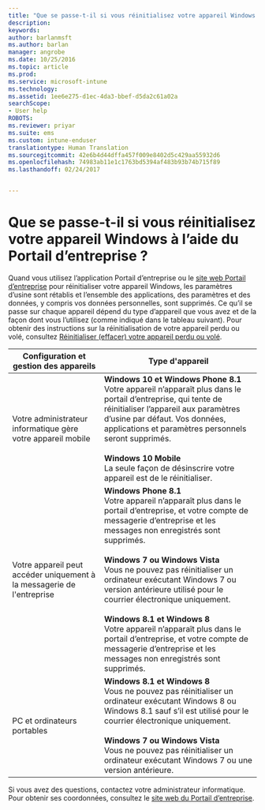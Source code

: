 ```yaml
---
title: "Que se passe-t-il si vous réinitialisez votre appareil Windows ? | Microsoft Docs"
description: 
keywords: 
author: barlanmsft
ms.author: barlan
manager: angrobe
ms.date: 10/25/2016
ms.topic: article
ms.prod: 
ms.service: microsoft-intune
ms.technology: 
ms.assetid: 1ee6e275-d1ec-4da3-bbef-d5da2c61a02a
searchScope:
- User help
ROBOTS: 
ms.reviewer: priyar
ms.suite: ems
ms.custom: intune-enduser
translationtype: Human Translation
ms.sourcegitcommit: 42e6b4d44dffa457f009e8402d5c429aa55932d6
ms.openlocfilehash: 74983ab11e1c1763bd5394af483b93b74b715f89
ms.lasthandoff: 02/24/2017


---
```



# <a name="what-happens-if-you-reset-your-windows-device-using-the-company-portal"></a>Que se passe-t-il si vous réinitialisez votre appareil Windows à l’aide du Portail d’entreprise ?

Quand vous utilisez l’application Portail d’entreprise ou le [site web Portail d’entreprise](reset-erase-your-device-cpwebsite.md) pour réinitialiser votre appareil Windows, les paramètres d’usine sont rétablis et l’ensemble des applications, des paramètres et des données, y compris vos données personnelles, sont supprimés. Ce qu’il se passe sur chaque appareil dépend du type d’appareil que vous avez et de la façon dont vous l’utilisez (comme indiqué dans le tableau suivant). Pour obtenir des instructions sur la réinitialisation de votre appareil perdu ou volé, consultez [Réinitialiser (effacer) votre appareil perdu ou volé](reset-erase-your-device-cpwebsite.md).

|Configuration et gestion des appareils|Type d'appareil|
|---------------------------------------|---------------|
|Votre administrateur informatique gère votre appareil mobile|**Windows 10 et Windows Phone 8.1**</br>Votre appareil n’apparaît plus dans le portail d’entreprise, qui tente de réinitialiser l’appareil aux paramètres d’usine par défaut. Vos données, applications et paramètres personnels seront supprimés. <br /><br />**Windows 10 Mobile**</br>La seule façon de désinscrire votre appareil est de le réinitialiser.|
|Votre appareil peut accéder uniquement à la messagerie de l'entreprise|**Windows Phone 8.1**<br />Votre appareil n’apparaît plus dans le portail d’entreprise, et votre compte de messagerie d’entreprise et les messages non enregistrés sont supprimés.<br /><br />**Windows 7 ou Windows Vista**<br />Vous ne pouvez pas réinitialiser un ordinateur exécutant Windows 7 ou version antérieure utilisé pour le courrier électronique uniquement.<br /><br />**Windows 8.1 et Windows 8**<br />Votre appareil n’apparaît plus dans le portail d’entreprise, et votre compte de messagerie d’entreprise et les messages non enregistrés sont supprimés.|
|PC et ordinateurs portables|**Windows 8.1 et Windows 8**<br />Vous ne pouvez pas réinitialiser un ordinateur exécutant Windows 8 ou Windows 8.1 sauf s’il est utilisé pour le courrier électronique uniquement.<br /><br />**Windows 7 ou Windows Vista**<br />Vous ne pouvez pas réinitialiser un ordinateur exécutant Windows 7 ou une version antérieure.|

Si vous avez des questions, contactez votre administrateur informatique. Pour obtenir ses coordonnées, consultez le [site web du Portail d’entreprise](http://portal.manage.microsoft.com).

